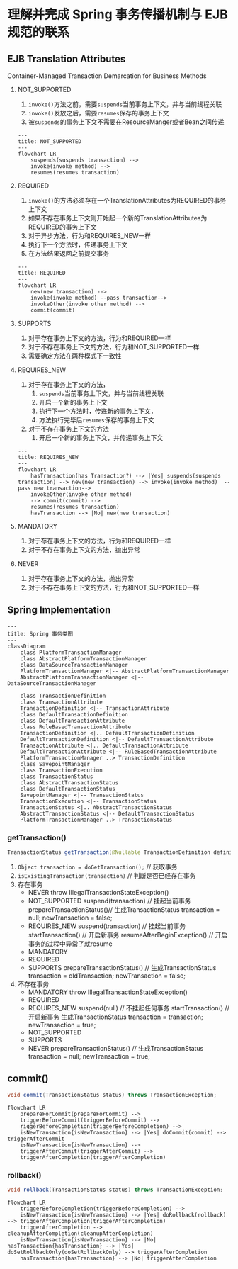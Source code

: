 # 理解并完成 Spring 事务传播机制与 EJB 规范的联系

## EJB Translation Attributes

Container-Managed Transaction Demarcation for Business Methods

1. NOT_SUPPORTED
   1. `invoke()`方法之前，需要`suspends`当前事务上下文，并与当前线程关联
   2. `invoke()`发放之后，需要`resumes`保存的事务上下文
   3. 被`suspends`的事务上下文不需要在ResourceManger或者Bean之间传递

    ```mermaid
    ---
    title: NOT_SUPPORTED
    ---
    flowchart LR
        suspends(suspends transaction) -->
        invoke(invoke method) --> 
        resumes(resumes transaction)
    ```

2. REQUIRED
   1. `invoke()`的方法必须存在一个TranslationAttributes为REQUIRED的事务上下文
   2. 如果不存在事务上下文则开始起一个新的TranslationAttributes为REQUIRED的事务上下文
   3. 对于异步方法，行为和REQUIRES_NEW一样
   4. 执行下一个方法时，传递事务上下文
   5. 在方法结果返回之前提交事务

    ```mermaid
    ---
    title: REQUIRED
    ---
    flowchart LR
        new(new transaction) -->
        invoke(invoke method) --pass transaction--> 
        invokeOther(invoke other method) -->
        commit(commit)
    ```

3. SUPPORTS
   1. 对于存在事务上下文的方法，行为和REQUIRED一样
   2. 对于不存在事务上下文的方法，行为和NOT_SUPPORTED一样
   3. 需要确定方法在两种模式下一致性
4. REQUIRES_NEW
   1. 对于存在事务上下文的方法，
      1. `suspends`当前事务上下文，并与当前线程关联
      2. 开启一个新的事务上下文
      3. 执行下一个方法时，传递新的事务上下文，
      4. 方法执行完毕后`resumes`保存的事务上下文
   2. 对于不存在事务上下文的方法
      1. 开启一个新的事务上下文，并传递事务上下文

    ```mermaid
    ---
    title: REQUIRES_NEW
    ---
    flowchart LR
        hasTransaction(has Transaction?) --> |Yes| suspends(suspends transaction) --> new(new transaction) --> invoke(invoke method)  --pass new transaction--> 
        invokeOther(invoke other method)
        --> commit(commit) -->
        resumes(resumes transaction)
        hasTransaction --> |No| new(new transaction)
    ```

5. MANDATORY
   1. 对于存在事务上下文的方法，行为和REQUIRED一样
   2. 对于不存在事务上下文的方法，抛出异常
6. NEVER
   1. 对于存在事务上下文的方法，抛出异常
   2. 对于不存在事务上下文的方法，行为和NOT_SUPPORTED一样

## Spring Implementation

```mermaid
---
title: Spring 事务类图
---
classDiagram
    class PlatformTransactionManager
    class AbstractPlatformTransactionManager
    class DataSourceTransactionManager
    PlatformTransactionManager <|-- AbstractPlatformTransactionManager
    AbstractPlatformTransactionManager <|-- DataSourceTransactionManager

    class TransactionDefinition
    class TransactionAttribute
    TransactionDefinition <|-- TransactionAttribute
    class DefaultTransactionDefinition
    class DefaultTransactionAttribute
    class RuleBasedTransactionAttribute
    TransactionDefinition <|.. DefaultTransactionDefinition
    DefaultTransactionDefinition <|-- DefaultTransactionAttribute 
    TransactionAttribute <|.. DefaultTransactionAttribute
    DefaultTransactionAttribute <|-- RuleBasedTransactionAttribute
    PlatformTransactionManager ..> TransactionDefinition
    class SavepointManager
    class TransactionExecution
    class TransactionStatus
    class AbstractTransactionStatus
    class DefaultTransactionStatus
    SavepointManager <|-- TransactionStatus
    TransactionExecution <|-- TransactionStatus
    TransactionStatus <|.. AbstractTransactionStatus
    AbstractTransactionStatus <|-- DefaultTransactionStatus
    PlatformTransactionManager ..> TransactionStatus
```

### getTransaction()

```java
TransactionStatus getTransaction(@Nullable TransactionDefinition definition) throws TransactionException;
```

1. `Object transaction = doGetTransaction();` // 获取事务
2. `isExistingTransaction(transaction)` // 判断是否已经存在事务
3. 存在事务
   - NEVER throw IllegalTransactionStateException()
   - NOT_SUPPORTED
  suspend(transaction) // 挂起当前事务
  prepareTransactionStatus()// 生成TransactionStatus transaction = null; newTransaction = false;
   - REQUIRES_NEW
  suspend(transaction) // 挂起当前事务
  startTransaction() // 开启新事务
  resumeAfterBeginException() // 开启事务的过程中异常了就resume
   - MANDATORY
   - REQUIRED
   - SUPPORTS
  prepareTransactionStatus() // 生成TransactionStatus transaction = oldTransaction; newTransaction = false;
4. 不存在事务
   - MANDATORY  throw IllegalTransactionStateException()
   - REQUIRED
   - REQUIRES_NEW
  suspend(null) // 不挂起任何事务
  startTransaction() // 开启新事务 生成TransactionStatus transaction = transaction; newTransaction = true;
   - NOT_SUPPORTED
   - SUPPORTS
   - NEVER
  prepareTransactionStatus() // 生成TransactionStatus transaction = null; newTransaction = true;

## commit()

```java
void commit(TransactionStatus status) throws TransactionException;
```

```mermaid
flowchart LR
    prepareForCommit(prepareForCommit) -->
    triggerBeforeCommit(triggerBeforeCommit) -->
    riggerBeforeCompletion(triggerBeforeCompletion) --> 
    isNewTransaction{isNewTransaction} --> |Yes| doCommit(commit) --> triggerAfterCommit
    isNewTransaction{isNewTransaction} -->
    triggerAfterCommit(triggerAfterCommit) -->
    triggerAfterCompletion(triggerAfterCompletion)
```

### rollback()

```java
void rollback(TransactionStatus status) throws TransactionException;
```

```mermaid
flowchart LR
    triggerBeforeCompletion(triggerBeforeCompletion) -->
    isNewTransaction{isNewTransaction} --> |Yes| doRollback(rollback) --> triggerAfterCompletion(triggerAfterCompletion)
    triggerAfterCompletion --> cleanupAfterCompletion(cleanupAfterCompletion)
    isNewTransaction{isNewTransaction} --> |No| hasTransaction{hasTransaction} --> |Yes| doSetRollbackOnly(doSetRollbackOnly) --> triggerAfterCompletion
    hasTransaction{hasTransaction} --> |No| triggerAfterCompletion    
```

